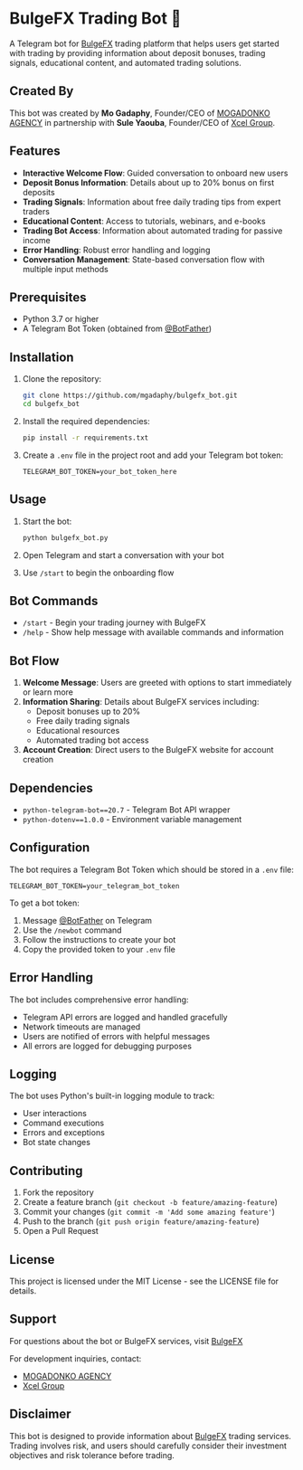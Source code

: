 # BulgeFX Trading Bot 🚀

A Telegram bot for [BulgeFX](https://bulgefx.com/) trading platform that helps users get started with trading by providing information about deposit bonuses, trading signals, educational content, and automated trading solutions.

## Created By

This bot was created by **Mo Gadaphy**, Founder/CEO of [MOGADONKO AGENCY](https://mogadonko.com/) in partnership with **Sule Yaouba**, Founder/CEO of [Xcel Group](https://xcelgroup.ltd/).

## Features

- **Interactive Welcome Flow**: Guided conversation to onboard new users
- **Deposit Bonus Information**: Details about up to 20% bonus on first deposits
- **Trading Signals**: Information about free daily trading tips from expert traders
- **Educational Content**: Access to tutorials, webinars, and e-books
- **Trading Bot Access**: Information about automated trading for passive income
- **Error Handling**: Robust error handling and logging
- **Conversation Management**: State-based conversation flow with multiple input methods

## Prerequisites

- Python 3.7 or higher
- A Telegram Bot Token (obtained from [@BotFather](https://t.me/botfather))

## Installation

1. Clone the repository:
   ```bash
   git clone https://github.com/mgadaphy/bulgefx_bot.git
   cd bulgefx_bot
   ```

2. Install the required dependencies:
   ```bash
   pip install -r requirements.txt
   ```

3. Create a `.env` file in the project root and add your Telegram bot token:
   ```
   TELEGRAM_BOT_TOKEN=your_bot_token_here
   ```

## Usage

1. Start the bot:
   ```bash
   python bulgefx_bot.py
   ```

2. Open Telegram and start a conversation with your bot

3. Use `/start` to begin the onboarding flow

## Bot Commands

- `/start` - Begin your trading journey with BulgeFX
- `/help` - Show help message with available commands and information

## Bot Flow

1. **Welcome Message**: Users are greeted with options to start immediately or learn more
2. **Information Sharing**: Details about BulgeFX services including:
   - Deposit bonuses up to 20%
   - Free daily trading signals
   - Educational resources
   - Automated trading bot access
3. **Account Creation**: Direct users to the BulgeFX website for account creation

## Dependencies

- `python-telegram-bot==20.7` - Telegram Bot API wrapper
- `python-dotenv==1.0.0` - Environment variable management

## Configuration

The bot requires a Telegram Bot Token which should be stored in a `.env` file:

```
TELEGRAM_BOT_TOKEN=your_telegram_bot_token
```

To get a bot token:
1. Message [@BotFather](https://t.me/botfather) on Telegram
2. Use the `/newbot` command
3. Follow the instructions to create your bot
4. Copy the provided token to your `.env` file

## Error Handling

The bot includes comprehensive error handling:
- Telegram API errors are logged and handled gracefully
- Network timeouts are managed
- Users are notified of errors with helpful messages
- All errors are logged for debugging purposes

## Logging

The bot uses Python's built-in logging module to track:
- User interactions
- Command executions
- Errors and exceptions
- Bot state changes

## Contributing

1. Fork the repository
2. Create a feature branch (`git checkout -b feature/amazing-feature`)
3. Commit your changes (`git commit -m 'Add some amazing feature'`)
4. Push to the branch (`git push origin feature/amazing-feature`)
5. Open a Pull Request

## License

This project is licensed under the MIT License - see the LICENSE file for details.

## Support

For questions about the bot or BulgeFX services, visit [BulgeFX](https://bulgefx.com/)

For development inquiries, contact:
- [MOGADONKO AGENCY](https://mogadonko.com/)
- [Xcel Group](https://xcelgroup.ltd/)

## Disclaimer

This bot is designed to provide information about [BulgeFX](https://bulgefx.com/) trading services. Trading involves risk, and users should carefully consider their investment objectives and risk tolerance before trading.
